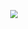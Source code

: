 <p align="center">
<img src="https://gitee.com/echisenyang/GiteeForUpicUse/raw/master/uPic/1WTc0J.png" style="zoom:80%" />
</p>
